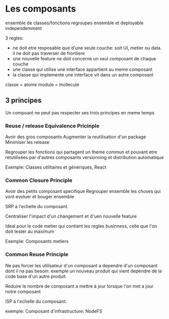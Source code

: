 # Les composants

ensemble de classes/fonctions regroupes ensemble et deployable independemment

3 regles:

- ne doit etre resposable que d'une seule couche: soit UI, metier ou data. il ne doit pas traverser de frontiere
- une nouvelle feature ne doit concerne un seul composant de chaque couche
- une classe qui utilise une interface appartient au meme composant
- la classe qui implemente une interface vit dans un autre composant


classe = atome
module = mollecule


## 3 principes

Un compoant ne peut pas respecter ses trois principes en meme temps

### Reuse / release Equivalence Pricinple
Avoir des gros composants
Augmenter la reutilisation d'un package
Minimiser les release


Regrouper les fonctions qui partagent un theme commun et pouvant etre retutilisées par d'autres composants
versionning et distribution automatique

Exemple: Classes utilitaires et génériques, React

### Common Closure Principle
Avoir des petits composant specifique
Regrouper ensemble les choses qui vont evoluer et bouger ensemble

SRP a l'echelle du composant.

Centraliser l'impact d'un changement et d'uen nouvelle feature

Ideal pour le code metier qui contient les regles businness, celle que l'on doit tester au maximum

Exemple: Composants metiers

### Common Reuse Principle

Ne pas forcer les utilisateur d'un composant a dependre d'un composant dont il na pas besoin: exemple un nouveau produit qui vient dependre de la code base d'un autre produit

Reduire le nombre de composant a mettre à jour lorsque l'on met a jour notre composant

ISP a l'echelle du composant.

exemple: Composant d'infrastructure: NodeFS


